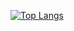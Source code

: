 [![Top Langs](https://github-readme-stats.vercel.app/api/top-langs/?username=nnkkd
)](https://github.com/anuraghazra/github-readme-stats)
